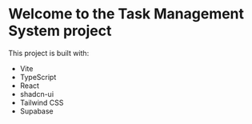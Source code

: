 # Welcome to the Task Management System project

This project is built with:

- Vite
- TypeScript
- React
- shadcn-ui
- Tailwind CSS
- Supabase 

